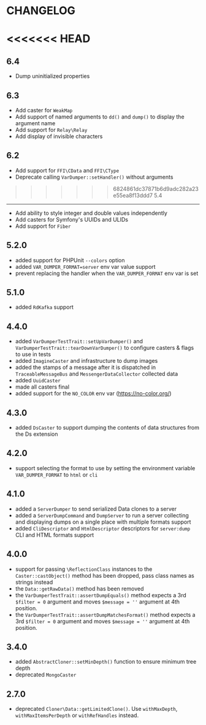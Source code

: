 CHANGELOG
=========

<<<<<<< HEAD
=======
6.4
---

 * Dump uninitialized properties

6.3
---

 * Add caster for `WeakMap`
 * Add support of named arguments to `dd()` and `dump()` to display the argument name
 * Add support for `Relay\Relay`
 * Add display of invisible characters

6.2
---

 * Add support for `FFI\CData` and `FFI\CType`
 * Deprecate calling `VarDumper::setHandler()` without arguments

>>>>>>> 6824861dc37871b6d9adc282a23e55ea8f13ddd7
5.4
---

 * Add ability to style integer and double values independently
 * Add casters for Symfony's UUIDs and ULIDs
 * Add support for `Fiber`

5.2.0
-----

 * added support for PHPUnit `--colors` option
 * added `VAR_DUMPER_FORMAT=server` env var value support
 * prevent replacing the handler when the `VAR_DUMPER_FORMAT` env var is set

5.1.0
-----

 * added `RdKafka` support

4.4.0
-----

 * added `VarDumperTestTrait::setUpVarDumper()` and `VarDumperTestTrait::tearDownVarDumper()`
   to configure casters & flags to use in tests
 * added `ImagineCaster` and infrastructure to dump images
 * added the stamps of a message after it is dispatched in `TraceableMessageBus` and `MessengerDataCollector` collected data
 * added `UuidCaster`
 * made all casters final
 * added support for the `NO_COLOR` env var (https://no-color.org/)

4.3.0
-----

 * added `DsCaster` to support dumping the contents of data structures from the Ds extension

4.2.0
-----

 * support selecting the format to use by setting the environment variable `VAR_DUMPER_FORMAT` to `html` or `cli`

4.1.0
-----

 * added a `ServerDumper` to send serialized Data clones to a server
 * added a `ServerDumpCommand` and `DumpServer` to run a server collecting
   and displaying dumps on a single place with multiple formats support
 * added `CliDescriptor` and `HtmlDescriptor` descriptors for `server:dump` CLI and HTML formats support

4.0.0
-----

 * support for passing `\ReflectionClass` instances to the `Caster::castObject()`
   method has been dropped, pass class names as strings instead
 * the `Data::getRawData()` method has been removed
 * the `VarDumperTestTrait::assertDumpEquals()` method expects a 3rd `$filter = 0`
   argument and moves `$message = ''` argument at 4th position.
 * the `VarDumperTestTrait::assertDumpMatchesFormat()` method expects a 3rd `$filter = 0`
   argument and moves `$message = ''` argument at 4th position.

3.4.0
-----

 * added `AbstractCloner::setMinDepth()` function to ensure minimum tree depth
 * deprecated `MongoCaster`

2.7.0
-----

 * deprecated `Cloner\Data::getLimitedClone()`. Use `withMaxDepth`, `withMaxItemsPerDepth` or `withRefHandles` instead.
